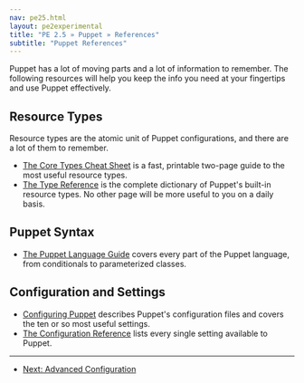 ```yaml
---
nav: pe25.html
layout: pe2experimental
title: "PE 2.5 » Puppet » References"
subtitle: "Puppet References"
---
```


Puppet has a lot of moving parts and a lot of information to remember. The following resources will help you keep the info you need at your fingertips and use Puppet effectively. 

<!-- 
Terms and Concepts
-----

* [The Puppet Glossary](http://projects.puppetlabs.com/projects/1/wiki/Glossary_Of_Terms) defines the common and obscure terms for pieces of the Puppet ecosystem. 

TODO: deploy updated glossary, then fix link and uncomment -->


Resource Types
-----

Resource types are the atomic unit of Puppet configurations, and there are a lot of them to remember.

* [The Core Types Cheat Sheet](/puppet_core_types_cheatsheet.pdf) is a fast, printable two-page guide to the most useful resource types.
* [The Type Reference](/references/2.7.12/type.html) is the complete dictionary of Puppet's built-in resource types. No other page will be more useful to you on a daily basis.


Puppet Syntax
-----

* [The Puppet Language Guide](/guides/language_guide.html) covers every part of the Puppet language, from conditionals to parameterized classes.


Configuration and Settings
-----

* [Configuring Puppet](/guides/configuring.html) describes Puppet's configuration files and covers the ten or so most useful settings.
* [The Configuration Reference](/references/2.7.12/configuration.html) lists every single setting available to Puppet. 

* * * 

- [Next: Advanced Configuration](./config_advanced.html)